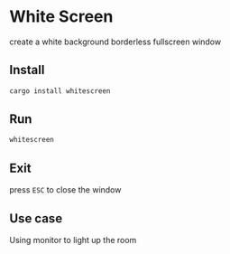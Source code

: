 # White Screen

create a white background borderless fullscreen window

## Install

```bash
cargo install whitescreen
```

## Run

```bash
whitescreen
```

## Exit

press `ESC` to close the window

## Use case

Using monitor to light up the room
